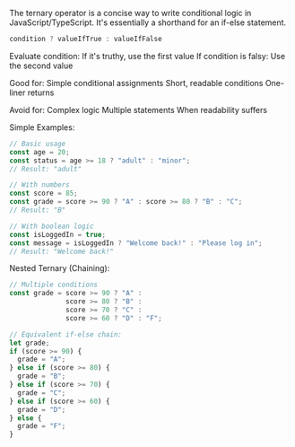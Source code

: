 The ternary operator is a concise way to write conditional logic in JavaScript/TypeScript. 
It's essentially a shorthand for an if-else statement.

```js
condition ? valueIfTrue : valueIfFalse
```

Evaluate condition: If it's truthy, use the first value
If condition is falsy: Use the second value

Good for:
Simple conditional assignments
Short, readable conditions
One-liner returns

Avoid for:
Complex logic
Multiple statements
When readability suffers

Simple Examples:

```ts
// Basic usage
const age = 20;
const status = age >= 18 ? "adult" : "minor";
// Result: "adult"

// With numbers
const score = 85;
const grade = score >= 90 ? "A" : score >= 80 ? "B" : "C";
// Result: "B"

// With boolean logic
const isLoggedIn = true;
const message = isLoggedIn ? "Welcome back!" : "Please log in";
// Result: "Welcome back!"
```

Nested Ternary (Chaining):
```ts
// Multiple conditions
const grade = score >= 90 ? "A" : 
              score >= 80 ? "B" : 
              score >= 70 ? "C" : 
              score >= 60 ? "D" : "F";

// Equivalent if-else chain:
let grade;
if (score >= 90) {
  grade = "A";
} else if (score >= 80) {
  grade = "B";
} else if (score >= 70) {
  grade = "C";
} else if (score >= 60) {
  grade = "D";
} else {
  grade = "F";
}
```


